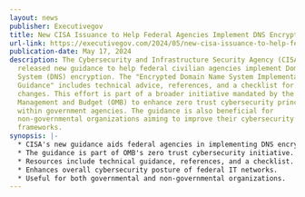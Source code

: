 ```yaml
---
layout: news
publisher: Executivegov
title: New CISA Issuance to Help Federal Agencies Implement DNS Encryption
url-link: https://executivegov.com/2024/05/new-cisa-issuance-to-help-federal-agencies-implement-dns-encryption/
publication-date: May 17, 2024
description: The Cybersecurity and Infrastructure Security Agency (CISA) has
  released new guidance to help federal civilian agencies implement Domain Name
  System (DNS) encryption. The "Encrypted Domain Name System Implementation
  Guidance" includes technical advice, references, and a checklist for necessary
  changes. This effort is part of a broader initiative mandated by the Office of
  Management and Budget (OMB) to enhance zero trust cybersecurity principles
  within government agencies. The guidance is also beneficial for
  non-governmental organizations aiming to improve their cybersecurity
  frameworks.
synopsis: |-
  * CISA's new guidance aids federal agencies in implementing DNS encryption.
  * The guidance is part of OMB's zero trust cybersecurity initiative.
  * Resources include technical guidance, references, and a checklist.
  * Enhances overall cybersecurity posture of federal IT networks.
  * Useful for both governmental and non-governmental organizations.
---
```

